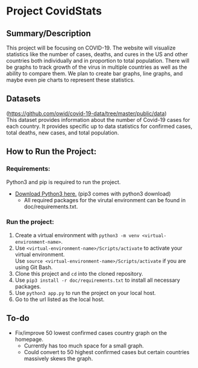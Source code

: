# Project CovidStats

## Summary/Description
This project will be focusing on COVID-19. The website will visualize statistics like the number of cases, deaths, and cures in the US and other countries both individually and in proportion to total population. There will be graphs to track growth of the virus in multiple countries as well as the ability to compare them. We plan to create bar graphs, line graphs, and maybe even pie charts to represent these statistics.

## Datasets
(https://github.com/owid/covid-19-data/tree/master/public/data)  
This dataset provides information about the number of Covid-19 cases for each country. It provides specific up to data
statistics for confirmed cases, total deaths, new cases, and total population.

## How to Run the Project:  
### Requirements:
Python3 and pip is required to run the project.  
- [Download Python3 here.](https://www.python.org/downloads/) (pip3 comes with python3 download)  
  - All required packages for the virutal environment can be found in doc/requirements.txt.

### Run the project:
1. Create a virtual environment with `python3 -m venv <virtual-environment-name>`.
2. Use `<virtual-environment-name>/Scripts/activate` to activate your virtual environment. <br> Use `source <virtual-environment-name>/Scripts/activate` if you are using Git Bash.
3. Clone this project and `cd` into the cloned repository.
4. Use `pip3 install -r doc/requirements.txt` to install all necessary packages.
5. Use `python3 app.py` to run the project on your local host.
6. Go to the url listed as the local host.  

## To-do
- Fix/improve 50 lowest confirmed cases country graph on the homepage.
  - Currently has too much space for a small graph.
  - Could convert to 50 highest confirmed cases but certain countries massively skews the graph.
